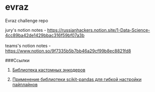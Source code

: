 # evraz
Evraz challenge repo

jury's notion notes - https://russianhackers.notion.site/1-Data-Science-4cc89ba42de1429bbac316f59bf07a3b 
<br><br>
teams's notion notes - https://www.notion.so/9f7335b5b7bb46a29cf99b8ec8821fd8


###Ссылки

1. [Библиотека кастомных энкодеров](https://contrib.scikit-learn.org/category_encoders.html)

2. [Применение библиотеки scikit-pandas для гибкой настройки пайплайнов](https://medium.com/analytics-vidhya/combining-scikit-learn-pipelines-with-catboost-and-dask-part-2-9240242966a7)